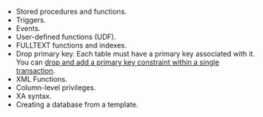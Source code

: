 - Stored procedures and functions.
- Triggers.
- Events.
- User-defined functions (UDF).
- FULLTEXT functions and indexes.
- Drop primary key. Each table must have a primary key associated with it. You can [drop and add a primary key constraint within a single transaction](drop-constraint.html#drop-and-add-a-primary-key-constraint).
- XML Functions.
- Column-level privileges.
- XA syntax.
- Creating a database from a template.
